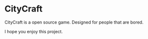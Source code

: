 # CityCraft

CityCraft is a open source game. Designed for people that are bored. 

I hope you enjoy this project.
